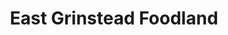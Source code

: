 ---
title: "East Grinstead Foodland"
url: /east-grinstead/east-grinstead-foodland/
shop: convenience
---